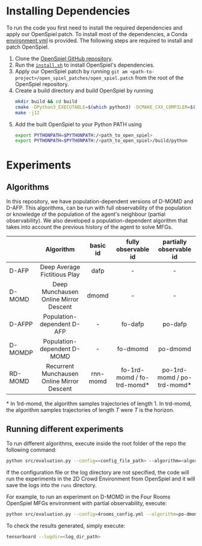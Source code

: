 # Installing Dependencies
To run the code you first need to install the required dependencies and apply
our OpenSpiel patch. To install most of the dependencies, a Conda
[environment.yml](./environment.yml) is provided. The following steps are
required to install and patch OpenSpiel.

1. Clone the [OpenSpiel GitHub repository](https://github.com/deepmind/open_spiel/).
2. Run the [`install.sh`](https://github.com/deepmind/open_spiel/blob/master/install.sh) to install OpenSpiel's dependencies.
3. Apply our OpenSpiel patch by running `git am <path-to-project>/open_spiel_patches/open_spiel.patch` from the root of the OpenSpiel repository.
4. Create a build directory and build OpenSpiel by running 
   ```bash
   mkdir build && cd build
   cmake -DPython3_EXECUTABLE=$(which python3) -DCMAKE_CXX_COMPILER=$(which clang++) ../open_spiel
   make -j12
   ```
5. Add the built OpenSpiel to your Python PATH using
   ```bash
   export PYTHONPATH=$PYTHONPATH:/<path_to_open_spiel>
   export PYTHONPATH=$PYTHONPATH:/<path_to_open_spiel>/build/python
   ```

# Experiments

## Algorithms

In this repository, we have population-dependent versions of D-MOMD and D-AFP. This algorithms, can be run with full observability of the population or knowledge of the population of the agent's neighbour (partial observability). We also developed a population-dependent algorithm that takes into account the previous history of the agent to solve MFGs.


|           |                 Algorithm                  | basic id |    fully observable id     |  partially observable id   |
|:----------|:------------------------------------------:|:--------:|:--------------------------:|:--------------------------:|
|   D-AFP   |        Deep Average Fictitious Play        |   dafp   |            -               |            -               |
|   D-MOMD  |   Deep Munchausen Online Mirror Descent    |  dmomd   |            -               |            -               |
|  D-AFPP   |        Population-dependent D-AFP          |    -     |          fo-dafp           |          po-dafp           |
|  D-MOMDP  |        Population-dependent D-MOMD         |    -     |          fo-dmomd          |          po-dmomd          |
|  RD-MOMD  | Recurrent Munchausen Online Mirror Descent | rnn-momd | fo-1rd-momd / fo-trd-momd* | po-1rd-momd / po-trd-momd* |

\* In 1rd-momd, the algorithm samples trajectories of length 1. In trd-momd, the algorithm samples trajectories of length $T$ were $T$ is the horizon.

## Running different experiments

To run different algorithms, execute inside the root folder of the repo the following command:

```bash
python src/evaluation.py --config=<config_file_path> --algorithm=<algorithm_id> --logdir=<log_dir_path>
```

If the configuration file or the log directory are not specified, the code will run the experiments in the 2D Crowd Environment from OpenSpiel and it will save the logs into the `runs` directory.

For example, to run an experiment on D-MOMD in the Four Rooms OpenSpiel MFGs environment with partial observability, execute:

```bash
python src/evaluation.py --config=4rooms_config.yml --algorithm=po-dmomd
```

To check the results generated, simply execute:

```bash
tensorboard --logdir=<log_dir_path>
```